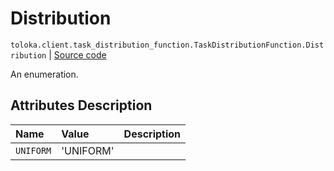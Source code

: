 # Distribution
`toloka.client.task_distribution_function.TaskDistributionFunction.Distribution` | [Source code](https://github.com/Toloka/toloka-kit/blob/v1.2.2/src/client/task_distribution_function.py#L33)

An enumeration.

## Attributes Description

| Name | Value | Description |
| :------| :-----------| :----------| 
`UNIFORM`|'UNIFORM'|
